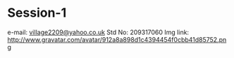 Session-1
=========
e-mail: village2209@yahoo.co.uk
Std No: 209317060
Img link: http://www.gravatar.com/avatar/912a8a898d1c4394454f0cbb41d85752.png
